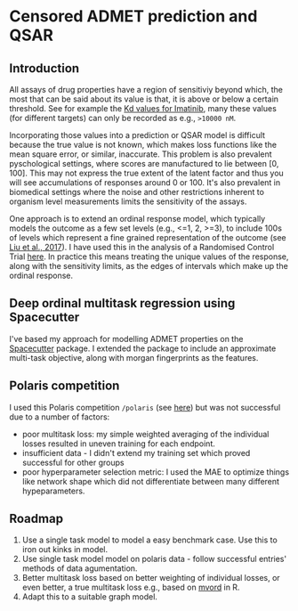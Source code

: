 # Censored ADMET prediction and QSAR

## Introduction

All assays of drug properties have a region of sensitiviy beyond which, the most that can be said about its value is that, it is above or below a certain threshold. See for example the [Kd values for Imatinib](https://www.ebi.ac.uk/chembl/explore/activities/STATE_ID:3GT55C4FuMMklUm7DQBXGA%3D%3D), many these values (for different targets) can only be recorded as e.g., `>10000 nM`. 

Incorporating those values into a prediction or QSAR model is difficult because the true value is not known, which makes loss functions like the mean square error, or similar, inaccurate.  This problem is also prevalent pyschological settings, where scores are manufactured to lie between [0, 100]. This may not express the true extent of the latent factor and thus you will see accumulations of responses around 0 or 100. It's also prevalent in biomedical settings where the noise and other restrictions inherent to organism level measurements limits the sensitivity of the assays. 

One approach is to extend an ordinal response model, which typically models the outcome as a few set levels (e.g., <=1, 2, >=3), to include 100s of levels which represent a fine grained representation of the outcome (see [Liu et al., 2017](https://onlinelibrary.wiley.com/doi/10.1002/sim.7433)). I have used this in the analysis of a Randomised Control Trial [here](https://journals.sagepub.com/doi/10.1177/1461444821993800).  In practice this means treating the unique values of the response, along with the sensitivity limits, as the edges of intervals which make up the ordinal response.  


## Deep ordinal multitask regression using Spacecutter

I've based my approach for modelling ADMET properties on the [Spacecutter](https://github.com/RobertArbon/spacecutter/tree/mtl) package. I extended the package to include an approximate multi-task objective, along with morgan fingerprints as the features.  

## Polaris competition

I used this Polaris competition `/polaris` (see [here](https://polarishub.io/competitions/asap-discovery/antiviral-drug-discovery-2025)) but was not successful due to a number of factors: 
- poor multitask loss: my simple weighted averaging of the individual losses resulted in uneven training for each endpoint.
- insufficient data - I didn't extend my training set which proved successful for other groups
- poor hyperparameter selection metric: I used the MAE to optimize things like network shape which did not differentiate between many different hypeparameters.  

## Roadmap
1. Use a single task model to model a easy benchmark case. Use this to iron out kinks in model. 
2. Use single task model model on polaris data - follow successful entries' methods of data agumentation. 
3. Better multitask loss based on better weighting of individual losses, or even better, a true multitask loss e.g., based on [mvord](https://cran.r-project.org/web/packages/mvord/vignettes/vignette_mvord.pdf) in R. 
4. Adapt this to a suitable graph model. 

